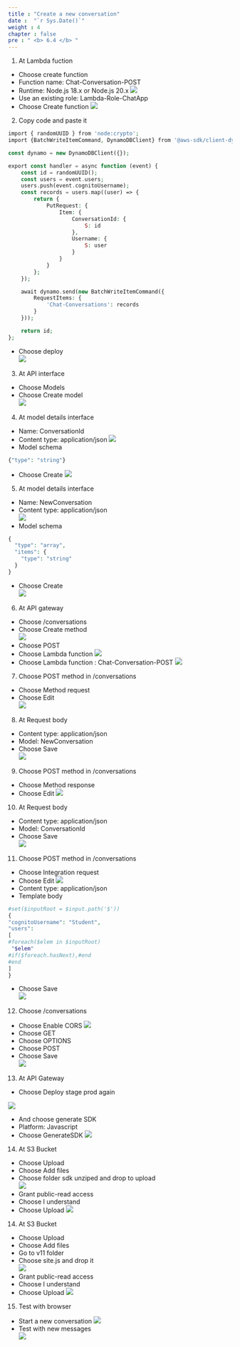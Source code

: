 ```yaml
---
title : "Create a new conversation"
date :  "`r Sys.Date()`" 
weight : 4
chapter : false
pre : " <b> 6.4 </b> "
---
```


1. At Lambda fuction
- Choose create function
- Function name: Chat-Conversation-POST
- Runtime: Node.js 18.x or Node.js 20.x
![](../../WorkShop2/06.identity/6.4.new-conversation/333.png?featherlight=false&width=50pc)        
- Use an existing role: Lambda-Role-ChatApp
- Choose Create function
![](../../WorkShop2/06.identity/6.4.new-conversation/334.png?featherlight=false&width=50pc)        
2. Copy code and paste it
```php
import { randomUUID } from 'node:crypto';
import {BatchWriteItemCommand, DynamoDBClient} from '@aws-sdk/client-dynamodb';

const dynamo = new DynamoDBClient({});

export const handler = async function (event) {
    const id = randomUUID();
    const users = event.users;
    users.push(event.cognitoUsername);
    const records = users.map((user) => {
        return {
            PutRequest: {
                Item: {
                    ConversationId: {
                        S: id
                    },
                    Username: {
                        S: user
                    }
                }
            }
        };
    });

    await dynamo.send(new BatchWriteItemCommand({
        RequestItems: {
            'Chat-Conversations': records
        }
    }));

    return id;
};

```
- Choose deploy   
![](../../WorkShop2/06.identity/6.4.new-conversation/336.png?featherlight=false&width=50pc)   
3. At API interface
- Choose Models
- Choose Create model     
![](../../WorkShop2/06.identity/6.4.new-conversation/337.png?featherlight=false&width=50pc)        
4. At model details interface
- Name: ConversationId
- Content type: application/json
![](../../WorkShop2/06.identity/6.4.new-conversation/338.png?featherlight=false&width=50pc)  
- Model schema
```php
{"type": "string"}
```      
- Choose Create
![](../../WorkShop2/06.identity/6.4.new-conversation/339.png?featherlight=false&width=50pc)  
5. At model details interface
- Name: NewConversation
- Content type: application/json      
![](../../WorkShop2/06.identity/6.4.new-conversation/340.png?featherlight=false&width=50pc) 
- Model schema
```php
{
  "type": "array",
  "items": {
    "type": "string"
  }
}
```      
- Choose Create       
![](../../WorkShop2/06.identity/6.4.new-conversation/341.png?featherlight=false&width=50pc)   
6. At API gateway
- Choose /conversations
- Choose Create method     
![](../../WorkShop2/06.identity/6.4.new-conversation/342.png?featherlight=false&width=50pc)        
- Choose POST
- Choose Lambda function
![](../../WorkShop2/06.identity/6.4.new-conversation/343.png?featherlight=false&width=50pc)  
- Choose Lambda function : Chat-Conversation-POST
![](../../WorkShop2/06.identity/6.4.new-conversation/344.png?featherlight=false&width=50pc)      
7. Choose POST method in /conversations
- Choose Method request
- Choose Edit  
![](../../WorkShop2/06.identity/6.4.new-conversation/345.png?featherlight=false&width=50pc)      
8. At Request body
- Content type: application/json
- Model: NewConversation
- Choose Save  
![](../../WorkShop2/06.identity/6.4.new-conversation/346.png?featherlight=false&width=50pc)
9. Choose POST method in /conversations
- Choose Method response
- Choose Edit 
![](../../WorkShop2/06.identity/6.4.new-conversation/347.png?featherlight=false&width=50pc)    
10. At Request body
- Content type: application/json
- Model: ConversationId
- Choose Save      
![](../../WorkShop2/06.identity/6.4.new-conversation/348.png?featherlight=false&width=50pc) 
11. Choose POST method in /conversations
- Choose Integration request
- Choose Edit 
![](../../WorkShop2/06.identity/6.4.new-conversation/349.png?featherlight=false&width=50pc)     
- Content type: application/json
- Template body
```php
#set($inputRoot = $input.path('$'))
{
"cognitoUsername": "Student",
"users":
[
#foreach($elem in $inputRoot)
 "$elem"
#if($foreach.hasNext),#end
#end
]
}
```    
- Choose Save  
![](../../WorkShop2/06.identity/6.4.new-conversation/350.png?featherlight=false&width=50pc)   
12. Choose /conversations
- Choose Enable CORS
![](../../WorkShop2/06.identity/6.4.new-conversation/351.png?featherlight=false&width=50pc)  
- Choose GET
- Choose OPTIONS
- Choose POST
- Choose Save      
![](../../WorkShop2/06.identity/6.4.new-conversation/352.png?featherlight=false&width=50pc)        
13. At API Gateway 
- Choose Deploy stage prod again

![](../../WorkShop2/06.identity/6.4.new-conversation/353.png?featherlight=false&width=50pc) 
- And choose generate SDK
- Platform: Javascript
- Choose GenerateSDK
![](../../WorkShop2/06.identity/6.4.new-conversation/354.png?featherlight=false&width=50pc)        
14. At S3 Bucket
- Choose Upload
- Choose Add files
- Choose folder sdk unziped and drop to upload  
![](../../WorkShop2/06.identity/6.4.new-conversation/355.png?featherlight=false&width=50pc)   
- Grant public-read access
- Choose I understand
- Choose Upload
![](../../WorkShop2/06.identity/6.4.new-conversation/356.png?featherlight=false&width=50pc)       
14. At S3 Bucket
- Choose Upload
- Choose Add files  
- Go to v11 folder
- Choose site.js and drop it  
![](../../WorkShop2/06.identity/6.4.new-conversation/357.png?featherlight=false&width=50pc)        
- Grant public-read access
- Choose I understand
- Choose Upload 
![](../../WorkShop2/06.identity/6.4.new-conversation/358.png?featherlight=false&width=50pc)  
15. Test with browser
- Start a new conversation
![](../../WorkShop2/06.identity/6.4.new-conversation/359.png?featherlight=false&width=50pc)     
- Test with new messages    
![](../../WorkShop2/06.identity/6.4.new-conversation/360.png?featherlight=false&width=50pc) 